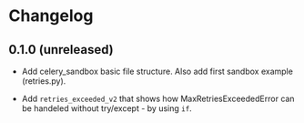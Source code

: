Changelog
=========


0.1.0 (unreleased)
------------------

- Add celery_sandbox basic file structure. Also add first sandbox example
  (retries.py).

- Add `retries_exceeded_v2` that shows how MaxRetriesExceededError can be
  handeled without try/except - by using `if`.
